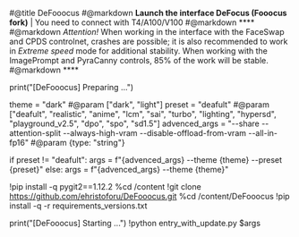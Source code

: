 #@title DeFooocus
#@markdown **Launch the interface DeFocus (Fooocus fork)** | You need to connect with T4/A100/V100
#@markdown ****
#@markdown *Attention!* When working in the interface with the FaceSwap and CPDS controlnet, crashes are possible; it is also recommended to work in *Extreme speed* mode for additional stability. When working with the ImagePrompt and PyraCanny controls, 85% of the work will be stable.
#@markdown ****

print("[DeFooocus] Preparing ...")

theme = "dark" #@param ["dark", "light"]
preset = "deafult" #@param ["deafult", "realistic", "anime", "lcm", "sai", "turbo", "lighting", "hypersd", "playground_v2.5", "dpo", "spo", "sd1.5"]
advenced_args = "--share --attention-split --always-high-vram --disable-offload-from-vram --all-in-fp16" #@param {type: "string"}

if preset != "deafult":
  args = f"{advenced_args} --theme {theme} --preset {preset}"
else:
  args = f"{advenced_args} --theme {theme}"

!pip install -q pygit2==1.12.2
%cd /content
!git clone https://github.com/ehristoforu/DeFooocus.git
%cd /content/DeFooocus
!pip install -q -r requirements_versions.txt

print("[DeFooocus] Starting ...")
!python entry_with_update.py $args

